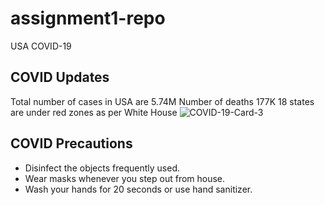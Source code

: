 # assignment1-repo
USA COVID-19 
 
 ## COVID Updates
Total number of cases in USA are 5.74M
Number of deaths 177K
18 states are under red zones as per White House
![COVID-19-Card-3](https://user-images.githubusercontent.com/70028952/91119709-7ead8400-e659-11ea-8b95-c2fdfd7686a8.jpg)

## COVID Precautions

* Disinfect the objects frequently used.
* Wear masks whenever you step out from house.
* Wash your hands for 20 seconds or use hand sanitizer.


